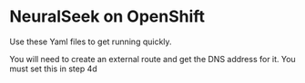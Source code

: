 # NeuralSeek on OpenShift
Use these Yaml files to get running quickly.

You will need to create an external route and get the DNS address for it.  You must set this in step 4d
